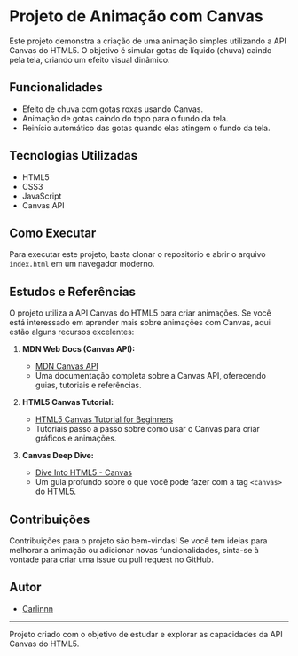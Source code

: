 # Projeto de Animação com Canvas

Este projeto demonstra a criação de uma animação simples utilizando a API Canvas do HTML5. O objetivo é simular gotas de líquido (chuva) caindo pela tela, criando um efeito visual dinâmico.

## Funcionalidades

- Efeito de chuva com gotas roxas usando Canvas.
- Animação de gotas caindo do topo para o fundo da tela.
- Reinício automático das gotas quando elas atingem o fundo da tela.

## Tecnologias Utilizadas

- HTML5
- CSS3
- JavaScript
- Canvas API

## Como Executar

Para executar este projeto, basta clonar o repositório e abrir o arquivo `index.html` em um navegador moderno.

## Estudos e Referências

O projeto utiliza a API Canvas do HTML5 para criar animações. Se você está interessado em aprender mais sobre animações com Canvas, aqui estão alguns recursos excelentes:

1. **MDN Web Docs (Canvas API):**
   - [MDN Canvas API](https://developer.mozilla.org/en-US/docs/Web/API/Canvas_API)
   - Uma documentação completa sobre a Canvas API, oferecendo guias, tutoriais e referências.

2. **HTML5 Canvas Tutorial:**
   - [HTML5 Canvas Tutorial for Beginners](https://www.html5canvastutorials.com/)
   - Tutoriais passo a passo sobre como usar o Canvas para criar gráficos e animações.

3. **Canvas Deep Dive:**
   - [Dive Into HTML5 - Canvas](http://diveinto.html5doctor.com/canvas.html)
   - Um guia profundo sobre o que você pode fazer com a tag `<canvas>` do HTML5.

## Contribuições

Contribuições para o projeto são bem-vindas! Se você tem ideias para melhorar a animação ou adicionar novas funcionalidades, sinta-se à vontade para criar uma issue ou pull request no GitHub.

## Autor

- [Carlinnn](https://github.com/carlinnn)

---

Projeto criado com o objetivo de estudar e explorar as capacidades da API Canvas do HTML5.
